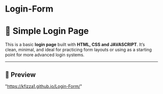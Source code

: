 # Login-Form

# 🔐 Simple Login Page

This is a basic **login page** built with **HTML, CSS and JAVASCRIPT**. It’s clean, minimal, and ideal for practicing form layouts or using as a starting point for more advanced login systems.

---

## 📸 Preview

 "https://kfizza1.github.io/Login-Form/"